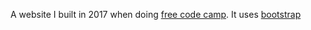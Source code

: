 A website I built in 2017 when doing [free code camp](https://www.freecodecamp.org/t3liph0n3).
It uses [bootstrap](https://getbootstrap.com/)
